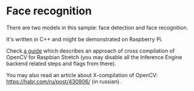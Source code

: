 # Face recognition

There are two models in this sample: face detection and face recognition.

It's written in C++ and might be demonstrated on Raspberry Pi.

Check [a guide](https://github.com/opencv/opencv/wiki/Intel%27s-Deep-Learning-Inference-Engine-backend#raspbian-stretch)
which describes an approach of cross compilation of OpenCV for Raspbian Stretch
(you may disable all the Inference Engine backend related steps and flags from there).

You may also read an article about X-compilation of OpenCV: https://habr.com/ru/post/430906/ (in russian).
